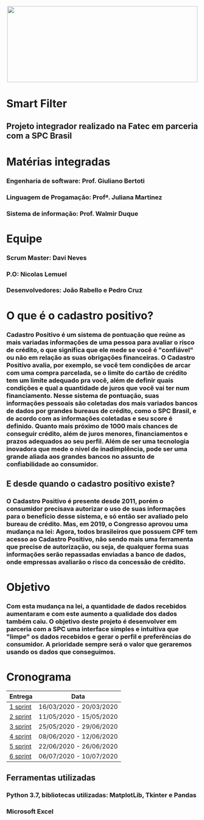 <p align="center">
<img width="500" height="200" src="https://user-images.githubusercontent.com/53242511/81332408-6f3e0700-9079-11ea-8282-9667e3b7eeda.jpg">
</p>  

# **Smart Filter**
## **Projeto integrador realizado na Fatec em parceria com a SPC Brasil** 

# **Matérias integradas**
### Engenharia de software: Prof. Giuliano Bertoti
### Linguagem de Progamação: Profª. Juliana Martinez
### Sistema de informação: Prof. Walmir Duque

# **Equipe**
### **Scrum Master:** Davi Neves
### **P.O:** Nicolas Lemuel
### **Desenvolvedores:** João Rabello e Pedro Cruz

# **O que é o cadastro positivo?**

### Cadastro Positivo é um sistema de pontuação que reúne as mais variadas informações de uma pessoa para avaliar o risco de crédito, o que significa que ele mede se você é "confiável" ou não em relação as suas obrigações financeiras. O Cadastro Positivo avalia, por exemplo, se você tem condições de arcar com uma compra parcelada, se o limite do cartão de crédito tem um limite adequado pra você, além de definir quais condições e qual a quantidade de juros que você vai ter num financiamento. Nesse sistema de pontuação, suas informações pessoais são coletadas dos mais variados bancos de dados por grandes bureaus de crédito, como o SPC Brasil, e de acordo com as informações coletadas e seu score é definido. Quanto mais próximo de 1000 mais chances de conseguir crédito, além de juros menores, financiamentos e prazos adequados ao seu perfil. Além de ser uma tecnologia inovadora que mede o nivel de inadimplência, pode ser uma grande aliada aos grandes bancos  no assunto de confiabilidade ao consumidor.

## **E desde quando o cadastro positivo existe?**

### O Cadastro Positivo é presente desde 2011, porém o consumidor precisava autorizar o uso de suas informações para o benefício desse sistema, e só então ser avaliado pelo bureau de crédito. Mas, em 2019, o Congresso aprovou uma mudança na lei: Agora, todos brasileiros que possuem CPF tem acesso ao Cadastro Positivo, não sendo mais uma ferramenta que precise de autorização, ou seja, de qualquer forma suas informações serão repassadas enviadas a banco de dados, onde empressas avaliarão o risco da concessão de crédito.

# Objetivo

### Com esta mudança na lei, a quantidade de dados recebidos aumentaram e com este aumento a qualidade dos dados também caiu. O objetivo deste projeto é desenvolver em parceria com a SPC uma interface simples e intuitiva que "limpe" os dados recebidos e gerar o perfil e  preferências do consumidor. A prioridade sempre será o valor que geraremos usando os dados que conseguimos.

# **Cronograma**

| Entrega | Data |
|---|---|
| [1 sprint](https://github.com/nlemuel/Cadastro_Positivo_SPC/tree/sprint-1) | 16/03/2020 - 20/03/2020 |
| [2 sprint](https://github.com/nlemuel/Cadastro_Positivo_SPC/tree/sprint-2) | 11/05/2020 - 15/05/2020  |
| [3 sprint](https://github.com/nlemuel/Cadastro_Positivo_SPC/tree/sprint-3) | 25/05/2020 - 29/06/2020 |
| [4 sprint](https://github.com/nlemuel/Cadastro_Positivo_SPC/tree/sprint-4) | 08/06/2020 - 12/06/2020 |
| [5 sprint](https://github.com/nlemuel/Cadastro_Positivo_SPC/tree/sprint-5) | 22/06/2020 - 26/06/2020 |
| [6 sprint](https://github.com/nlemuel/Cadastro_Positivo_SPC/tree/sprint-6) | 06/07/2020 - 10/07/2020 |

## **Ferramentas utilizadas**

### Python 3.7, bibliotecas utilizadas: MatplotLib, Tkinter e Pandas
### Microsoft Excel
